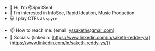 - 👋 Hi, I’m @SpiritSeal
- 👀 I’m interested in InfoSec, Rapid Ideation, Music Production
- 💻 I play CTFs as `spyre`
<!---
- 🌱 I’m currently learning ...
- 💞️ I’m looking to collaborate on ...

SpiritSeal/SpiritSeal is a ✨ special ✨ repository because its `README.md` (this file) appears on your GitHub profile.
You can click the Preview link to take a look at your changes.
--->
- 📫 How to reach me: {email: yssaketh@gmail.com}
- 📱 Socials: {linkedin: [https://www.linkedin.com/in/saketh-reddy-ys/](https://www.linkedin.com/in/saketh-reddy-ys/)}
